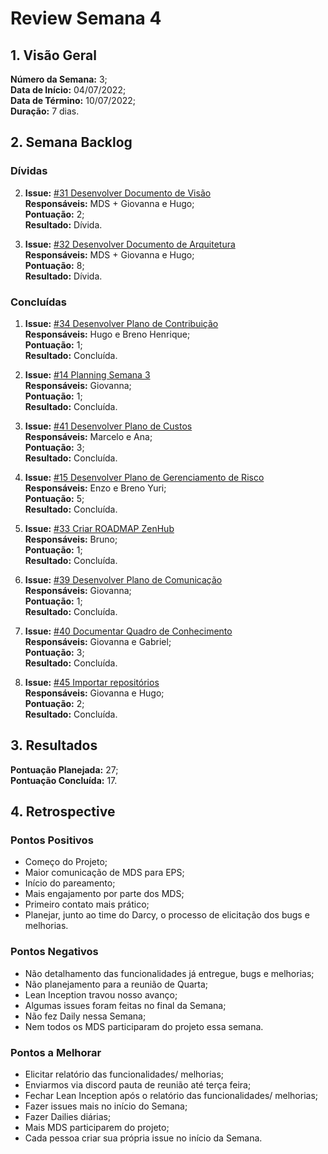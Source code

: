 # Review Semana 4

## 1. Visão Geral
**Número da Semana:** 3;<br>
**Data de Início:** 04/07/2022;<br>
**Data de Término:** 10/07/2022;<br>
**Duração:** 7 dias.<br>


## 2. Semana Backlog

### Dívidas

2. **Issue:** [#31 Desenvolver Documento de Visão](https://github.com/fga-eps-mds/2022-1-PUMA-Doc/issues/31)<br>
**Responsáveis:** MDS + Giovanna e Hugo;<br>
**Pontuação:** 2;<br>
**Resultado:** <span class="tarefa-divida">Dívida</span>.

3. **Issue:** [#32 Desenvolver Documento de Arquitetura](https://github.com/fga-eps-mds/2022-1-PUMA-Doc/issues/32)<br>
**Responsáveis:** MDS + Giovanna e Hugo;<br>
**Pontuação:** 8;<br>
**Resultado:** <span class="tarefa-divida">Dívida</span>.


### Concluídas

1. **Issue:** [#34 Desenvolver Plano de Contribuição](https://github.com/fga-eps-mds/2022-1-PUMA-Doc/issues/34)<br>
**Responsáveis:** Hugo e Breno Henrique;<br>
**Pontuação:** 1;<br>
**Resultado:** <span class="tarefa-concluida">Concluída</span>.

1. **Issue:** [#14 Planning Semana 3](https://github.com/fga-eps-mds/2022-1-PUMA-Doc/issues/14)<br>
**Responsáveis:** Giovanna;<br>
**Pontuação:** 1;<br>
**Resultado:** <span class="tarefa-concluida">Concluída</span>.

1. **Issue:** [#41 Desenvolver Plano de Custos](https://github.com/fga-eps-mds/2022-1-PUMA-Doc/issues/41)<br>
**Responsáveis:** Marcelo e Ana;<br>
**Pontuação:** 3;<br>
**Resultado:** <span class="tarefa-concluida">Concluída</span>.

1. **Issue:** [#15 Desenvolver Plano de Gerenciamento de Risco](https://github.com/fga-eps-mds/2022-1-PUMA-Doc/issues/15)<br>
**Responsáveis:** Enzo e Breno Yuri;<br>
**Pontuação:** 5;<br>
**Resultado:** <span class="tarefa-concluida">Concluída</span>.

1. **Issue:** [#33 Criar ROADMAP ZenHub](https://github.com/fga-eps-mds/2022-1-PUMA-Doc/issues/33)<br>
**Responsáveis:** Bruno;<br>
**Pontuação:** 1;<br>
**Resultado:** <span class="tarefa-concluida">Concluída</span>.

1. **Issue:** [#39 Desenvolver Plano de Comunicação](https://github.com/fga-eps-mds/2022-1-PUMA-Doc/issues/39)<br>
**Responsáveis:** Giovanna;<br>
**Pontuação:** 1;<br>
**Resultado:** <span class="tarefa-concluida">Concluída</span>.

1. **Issue:** [#40 Documentar Quadro de Conhecimento](https://github.com/fga-eps-mds/2022-1-PUMA-Doc/issues/40)<br>
**Responsáveis:** Giovanna e Gabriel;<br>
**Pontuação:** 3;<br>
**Resultado:** <span class="tarefa-concluida">Concluída</span>.

1. **Issue:** [#45 Importar repositórios](https://github.com/fga-eps-mds/2022-1-PUMA-Doc/issues/45)<br>
**Responsáveis:** Giovanna e Hugo;<br>
**Pontuação:** 2;<br>
**Resultado:** <span class="tarefa-concluida">Concluída</span>.

## 3. Resultados

**Pontuação Planejada:** 27;<br>
**Pontuação Concluída:** 17.<br>


## 4. Retrospective

### Pontos Positivos
- Começo do Projeto;
- Maior comunicação de MDS para EPS;
- Início do pareamento;
- Mais engajamento por parte dos MDS;
- Primeiro contato mais prático;
- Planejar, junto ao time do Darcy, o processo de elicitação dos bugs e melhorias.

### Pontos Negativos
- Não detalhamento das funcionalidades já entregue, bugs e melhorias;
- Não planejamento para a reunião de Quarta;
- Lean Inception travou nosso avanço;
- Algumas issues foram feitas no final da Semana;
- Não fez Daily nessa Semana;
- Nem todos os MDS participaram do projeto essa semana.

### Pontos a Melhorar
- Elicitar relatório das funcionalidades/ melhorias;
- Enviarmos via discord pauta de reunião até terça feira;
- Fechar Lean Inception após o relatório das funcionalidades/ melhorias;
- Fazer issues mais no início do Semana;
- Fazer Dailies diárias;
- Mais MDS participarem do projeto;
- Cada pessoa criar sua própria issue no início da Semana.